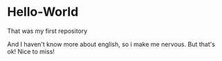 # Hello-World
That was my first repository

And I haven't know more about english, so i make me nervous. But that's ok! Nice to miss!
